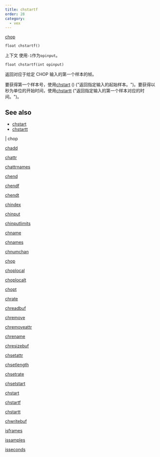 ```yaml
---
title: chstartf
order: 28
category:
  - vex
---
```


[chop](../contexts/chop.html)

`float chstartf()`

上下文 使用`-1`作为`opinput`。

`float chstartf(int opinput)`

返回对应于给定 CHOP 输入的第一个样本的帧。

要获得第一个样本号，使用[chstart](chstart.html) () ("返回指定输入的起始样本。")。要获得以秒为单位的开始时间，使用[chstartt](chstartt.html) ("返回指定输入的第一个样本对应的时间。")。

## See also

- [chstart](chstart.html)
- [chstartt](chstartt.html)

|
chop

[chadd](chadd.html)

[chattr](chattr.html)

[chattrnames](chattrnames.html)

[chend](chend.html)

[chendf](chendf.html)

[chendt](chendt.html)

[chindex](chindex.html)

[chinput](chinput.html)

[chinputlimits](chinputlimits.html)

[chname](chname.html)

[chnames](chnames.html)

[chnumchan](chnumchan.html)

[chop](chop.html)

[choplocal](choplocal.html)

[choplocalt](choplocalt.html)

[chopt](chopt.html)

[chrate](chrate.html)

[chreadbuf](chreadbuf.html)

[chremove](chremove.html)

[chremoveattr](chremoveattr.html)

[chrename](chrename.html)

[chresizebuf](chresizebuf.html)

[chsetattr](chsetattr.html)

[chsetlength](chsetlength.html)

[chsetrate](chsetrate.html)

[chsetstart](chsetstart.html)

[chstart](chstart.html)

[chstartf](chstartf.html)

[chstartt](chstartt.html)

[chwritebuf](chwritebuf.html)

[isframes](isframes.html)

[issamples](issamples.html)

[isseconds](isseconds.html)
